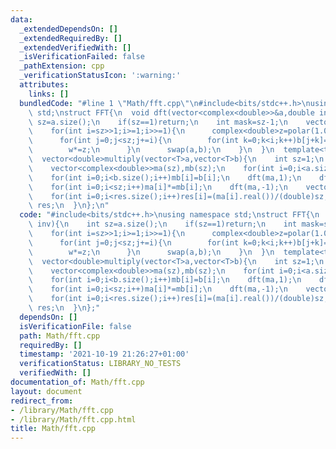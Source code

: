 ```yaml
---
data:
  _extendedDependsOn: []
  _extendedRequiredBy: []
  _extendedVerifiedWith: []
  _isVerificationFailed: false
  _pathExtension: cpp
  _verificationStatusIcon: ':warning:'
  attributes:
    links: []
  bundledCode: "#line 1 \"Math/fft.cpp\"\n#include<bits/stdc++.h>\nusing namespace\
    \ std;\nstruct FFT{\n  void dft(vector<complex<double>>&a,double inv){\n    int\
    \ sz=a.size();\n    if(sz==1)return;\n    int mask=sz-1;\n    vector<complex<double>>b(sz);\n\
    \    for(int i=sz>>1;i>=1;i>>=1){\n      complex<double>z=polar(1.0,2*pi*i*inv/sz),w=1;\n\
    \      for(int j=0;j<sz;j+=i){\n        for(int k=0;k<i;k++)b[j+k]=a[((j<<1)&mask)+k]+w*a[(((j<<1)+i)&mask)+k];\n\
    \        w*=z;\n      }\n      swap(a,b);\n    }\n  }\n  template<typename T>\n\
    \  vector<double>multiply(vector<T>a,vector<T>b){\n    int sz=1;\n    while(sz<a.size()+b.size()-1)sz<<=1;\n\
    \    vector<complex<double>>ma(sz),mb(sz);\n    for(int i=0;i<a.size();i++)ma[i]=a[i];\n\
    \    for(int i=0;i<b.size();i++)mb[i]=b[i];\n    dft(ma,1);\n    dft(mb,1);\n\
    \    for(int i=0;i<sz;i++)ma[i]*=mb[i];\n    dft(ma,-1);\n    vector<double>res(a.size()+b.size()-1);\n\
    \    for(int i=0;i<res.size();i++)res[i]=(ma[i].real())/(double)sz;\n    return\
    \ res;\n  }\n};\n"
  code: "#include<bits/stdc++.h>\nusing namespace std;\nstruct FFT{\n  void dft(vector<complex<double>>&a,double\
    \ inv){\n    int sz=a.size();\n    if(sz==1)return;\n    int mask=sz-1;\n    vector<complex<double>>b(sz);\n\
    \    for(int i=sz>>1;i>=1;i>>=1){\n      complex<double>z=polar(1.0,2*pi*i*inv/sz),w=1;\n\
    \      for(int j=0;j<sz;j+=i){\n        for(int k=0;k<i;k++)b[j+k]=a[((j<<1)&mask)+k]+w*a[(((j<<1)+i)&mask)+k];\n\
    \        w*=z;\n      }\n      swap(a,b);\n    }\n  }\n  template<typename T>\n\
    \  vector<double>multiply(vector<T>a,vector<T>b){\n    int sz=1;\n    while(sz<a.size()+b.size()-1)sz<<=1;\n\
    \    vector<complex<double>>ma(sz),mb(sz);\n    for(int i=0;i<a.size();i++)ma[i]=a[i];\n\
    \    for(int i=0;i<b.size();i++)mb[i]=b[i];\n    dft(ma,1);\n    dft(mb,1);\n\
    \    for(int i=0;i<sz;i++)ma[i]*=mb[i];\n    dft(ma,-1);\n    vector<double>res(a.size()+b.size()-1);\n\
    \    for(int i=0;i<res.size();i++)res[i]=(ma[i].real())/(double)sz;\n    return\
    \ res;\n  }\n};"
  dependsOn: []
  isVerificationFile: false
  path: Math/fft.cpp
  requiredBy: []
  timestamp: '2021-10-19 21:26:27+01:00'
  verificationStatus: LIBRARY_NO_TESTS
  verifiedWith: []
documentation_of: Math/fft.cpp
layout: document
redirect_from:
- /library/Math/fft.cpp
- /library/Math/fft.cpp.html
title: Math/fft.cpp
---
```

